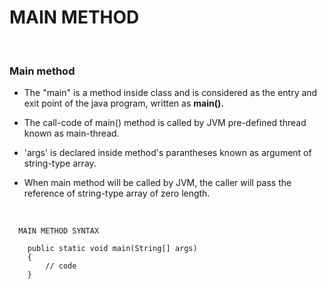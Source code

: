 # **MAIN METHOD**

<br>

### **Main method**

+ The "main" is a method inside class and is considered as the entry and exit point of the java program, written as **main().**

+ The call-code of main() method is called by JVM pre-defined thread known as main-thread.

+ 'args' is declared inside method's parantheses known as argument of string-type array.

+ When main method will be called by JVM, the caller will pass the reference of string-type array of zero length.

<br>

```
  MAIN METHOD SYNTAX

    public static void main(String[] args)
    {
        // code
    }
```
